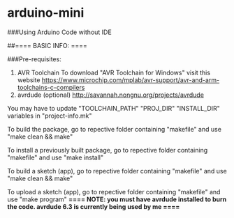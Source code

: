 # arduino-mini
###Using Arduino Code without IDE 

##==== BASIC INFO: ====

###Pre-requisites:
1. AVR Toolchain
	To download "AVR Toolchain for Windows" visit this website
	https://www.microchip.com/mplab/avr-support/avr-and-arm-toolchains-c-compilers
2. avrdude (optional)
	http://savannah.nongnu.org/projects/avrdude

You may have to update "TOOLCHAIN_PATH" "PROJ_DIR" "INSTALL_DIR" variables in "project-info.mk"

To build the package, go to repective folder containing "makefile" and use "make clean && make"

To install a previously built package, go to repective folder containing "makefile" and use "make install"

To build a sketch (app), go to repective folder containing "makefile" and use "make clean && make"

To upload a sketch (app), go to repective folder containing "makefile" and use "make program"
**==== NOTE: you must have avrdude installed to burn the code. avrdude 6.3 is currently being used by me ====**

